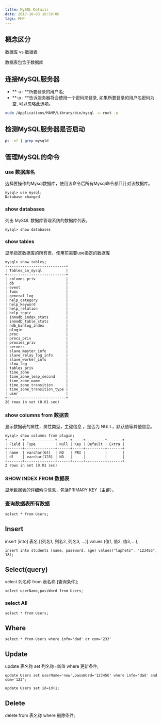 ```yaml
---
title: MySQL Details
date: 2017-10-03 10:50:00
tags: PHP
---
```


## 概念区分

数据库 vs 数据表

数据表包含于数据库

## 连接MySQL服务器

- **-u : **所要登录的用户名;
- **-p : **告诉服务器将会使用一个密码来登录, 如果所要登录的用户名密码为空, 可以忽略此选项。

```bash
sudo /Applications/MAMP/Library/bin/mysql -u root -p
```

## 检测MySQL服务器是否启动

```bash
ps -ef | grep mysqld
```

## 管理MySQL的命令

### use 数据库名

选择要操作的Mysql数据库，使用该命令后所有Mysql命令都只针对该数据库。

```mysql
mysql> use mysql;
Database changed
```

### show databases

列出 MySQL 数据库管理系统的数据库列表。

```mysql
mysql> show databases
```

### show tables

显示指定数据库的所有表，使用前需要use指定的数据库

```mysql
mysql> show tables;
+---------------------------+
| Tables_in_mysql           |
+---------------------------+
| columns_priv              |
| db                        |
| event                     |
| func                      |
| general_log               |
| help_category             |
| help_keyword              |
| help_relation             |
| help_topic                |
| innodb_index_stats        |
| innodb_table_stats        |
| ndb_binlog_index          |
| plugin                    |
| proc                      |
| procs_priv                |
| proxies_priv              |
| servers                   |
| slave_master_info         |
| slave_relay_log_info      |
| slave_worker_info         |
| slow_log                  |
| tables_priv               |
| time_zone                 |
| time_zone_leap_second     |
| time_zone_name            |
| time_zone_transition      |
| time_zone_transition_type |
| user                      |
+---------------------------+
28 rows in set (0.01 sec)
```

### show columns from 数据表

显示数据表的属性，属性类型，主键信息 ，是否为 NULL，默认值等其他信息。

```mysql
mysql> show columns from plugin;
+-------+--------------+------+-----+---------+-------+
| Field | Type         | Null | Key | Default | Extra |
+-------+--------------+------+-----+---------+-------+
| name  | varchar(64)  | NO   | PRI |         |       |
| dl    | varchar(128) | NO   |     |         |       |
+-------+--------------+------+-----+---------+-------+
2 rows in set (0.01 sec)
```

### SHOW INDEX FROM 数据表

显示数据表的详细索引信息，包括PRIMARY KEY（主键）。

### 查询数据表所有数据

```mysql
select * from Users;
```

## Insert

insert [into] 表名 [(列名1, 列名2, 列名3, ...)] values (值1, 值2, 值3, ...);

```mysql
insert into students (name, password, age) values("laphets", "123456", 18);
```

## Select(query)

select 列名称 from 表名称 [查询条件];

```mysql
select userName,passWord from Users;
```

### select All

```
select * from Users;
```

## Where

```mysql
select * from Users where info='dad' or com='233'
```

## Update

update 表名称 set 列名称=新值 where 更新条件;

```
update Users set userName='new',passWord='123456' where info='dad' and com='123';
```

```mysql
update Users set id=id+1;
```

## Delete

delete from 表名称 where 删除条件;

